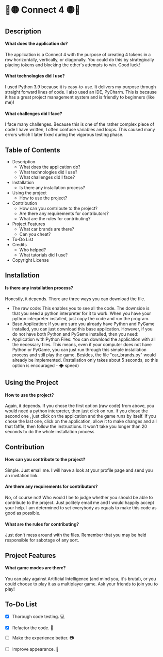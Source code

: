 # :red_circle::yellow_circle: Connect 4 :yellow_circle::red_circle:
## **Description**
#### What does the application do?
The application is a Connect 4 with the purpose of creating 4 tokens in a row horizontally, vertically, or diagonally. You could do this by strategically placing tokens and blocking the other's attempts to win. Good luck!
#### What technologies did I use?
I used Python 3.9 because it is easy-to-use. It delivers my purpose through straight forward lines of code. I also used an IDE, PyCharm. This is because it has a great project management system and is friendly to beginners (like me)!
#### What challenges did I face?
I face many challenges. Because this is one of the rather complex piece of code I have written, I often confuse variables and loops. This caused many errors which I later fixed during the vigorous testing phase.

## **Table of Contents**
- Description
  - What does the application do?
  - What technologies did I use?
  - What challenges did I face?
- Installation
  - Is there any installation process?
- Using the project
  - How to use the project?
- Contribution
  - How can you contribute to the project?
  - Are there any requirements for contributors?
  - What are the rules for contributing?
- Project Features
  - What car brands are there?
  - Can you cheat?
- To-Do List
- Credits
  - Who helped?
  - What tutorials did I use?
- Copyright License

## **Installation**
#### Is there any installation process?
Honestly, it depends. There are three ways you can download the file.
 - The raw code: This enables you to see all the code. The downside is that you need a python interpreter for it to work. When you have your python interpreter installed, just copy the code and run the program.
 - Base Application: If you are sure you already have Python and PyGame installed, you can just download this base application. However, if you do not have both Python and PyGame installed, then you need:
 - Application with Python Files: You can download the application with all the necessary files. This means, even if your computer does not have Python or PyGame, you can just run through this simple installation process and still play the game. Besides, the file "car_brands.py" would already be implemented. (Installation only takes about 5 seconds, so this option is encouraged - 🌩️ speed)

## **Using the Project**
#### How to use the project?
Again, it depends. 
 If you chose the first option (raw code) from above, you would need a python interpreter, then just click on run. 
 If you chose the second one , just click on the application and the game runs by itself. 
 If you chose the last one, click on the application, allow it to make changes and all that faffle, then follow the instructions. It won't take you longer than 20 seconds to do the whole installation process.

## **Contribution**
#### How can you contribute to the project?
Simple. Just email me. I will have a look at your profile page and send you an invitation link. 
#### Are there any requirements for contributors?
No, of course not! Who would I be to judge whether you should be able to contribute to the project. Just politely email me and I would happily accept your help. I am determined to set everybody as equals to make this code as good as possible.
#### What are the rules for contributing?
Just don't mess around with the files. Remember that you may be held responsible for sabotage of any sort.

## **Project Features**
#### What game modes are there?
You can play against Artificial Intelligence (and mind you, it's brutal), or you could choose to play it as a multiplayer game. Ask your friends to join you to play!


## **To-Do List**
- [x] Thorough code testing. 💻
- [x] Refactor the code. 💾
- [ ] Make the experience better. 📷
- [ ] Improve appearance. 🌻


